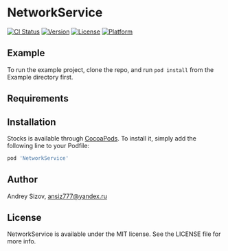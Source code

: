 # NetworkService

[![CI Status](https://img.shields.io/travis/AndreySizov/Stocks.svg?style=flat)](https://travis-ci.org/AndreySizov/Stocks)
[![Version](https://img.shields.io/cocoapods/v/Stocks.svg?style=flat)](https://cocoapods.org/pods/Stocks)
[![License](https://img.shields.io/cocoapods/l/Stocks.svg?style=flat)](https://cocoapods.org/pods/Stocks)
[![Platform](https://img.shields.io/cocoapods/p/Stocks.svg?style=flat)](https://cocoapods.org/pods/Stocks)

## Example

To run the example project, clone the repo, and run `pod install` from the Example directory first.

## Requirements

## Installation

Stocks is available through [CocoaPods](https://cocoapods.org). To install
it, simply add the following line to your Podfile:

```ruby
pod 'NetworkService'
```

## Author

Andrey Sizov, ansiz777@yandex.ru

## License

NetworkService is available under the MIT license. See the LICENSE file for more info.

